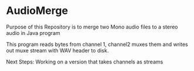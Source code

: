 # AudioMerge


Purpose of this Repository is to merge two Mono audio files to a stereo audio in Java program

This program reads bytes from channel 1, channel2 muxes them and writes out muxe stream with WAV header to disk.

Next Steps:
Working on a version that takes channels as streams
